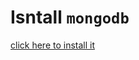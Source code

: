 # Isntall `mongodb`

[click here to install it](https://fastdl.mongodb.org/windows/mongodb-windows-x86_64-7.0.11-signed.msi)
